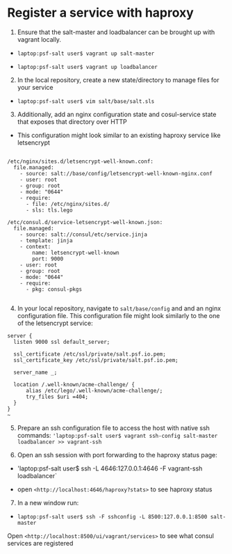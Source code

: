 Register a service with haproxy
===============================

1.  Ensure that the salt-master and loadbalancer can be brought up with vagrant locally.

-   `laptop:psf-salt user$ vagrant up salt-master`

-   `laptop:psf-salt user$ vagrant up loadbalancer`

2.  In the local repository, create a new state/directory to manage files for your service 

-   `laptop:psf-salt user$ vim salt/base/salt.sls`

3.  Additionally, add an nginx configuration state and cosul-service state that exposes that directory over HTTP

-   This configuration might look similar to an existing haproxy service like letsencrypt

```

/etc/nginx/sites.d/letsencrypt-well-known.conf:
  file.managed:
    - source: salt://base/config/letsencrypt-well-known-nginx.conf
    - user: root
    - group: root
    - mode: "0644"
    - require:
      - file: /etc/nginx/sites.d/
      - sls: tls.lego

/etc/consul.d/service-letsencrypt-well-known.json:
  file.managed:
    - source: salt://consul/etc/service.jinja
    - template: jinja
    - context:
        name: letsencrypt-well-known
        port: 9000
    - user: root
    - group: root
    - mode: "0644"
    - require:
      - pkg: consul-pkgs


```

4. In your local repository, navigate to `salt/base/config` and and an nginx configuration file. This configuration file might look similarly to the one of the letsencrypt service: 
```
server {
  listen 9000 ssl default_server;

  ssl_certificate /etc/ssl/private/salt.psf.io.pem;
  ssl_certificate_key /etc/ssl/private/salt.psf.io.pem;

  server_name _;

  location /.well-known/acme-challenge/ {
      alias /etc/lego/.well-known/acme-challenge/;
      try_files $uri =404;
  }
}
~   
```

5.  Prepare an ssh configuration file to access the host with native ssh commands: `'laptop:psf-salt user$ vagrant ssh-config salt-master loadbalancer >> vagrant-ssh`

6.  Open an ssh session with port forwarding to the haproxy status page:

-   'laptop:psf-salt user$ ssh -L 4646:127.0.0.1:4646 -F vagrant-ssh loadbalancer`

-   open `<http://localhost:4646/haproxy?stats>` to see haproxy status

7.  In a new window run:

-   `laptop:psf-salt user$ ssh -F sshconfig -L 8500:127.0.0.1:8500 salt-master`

Open `<http://localhost:8500/ui/vagrant/services>` to see what consul services are registered
